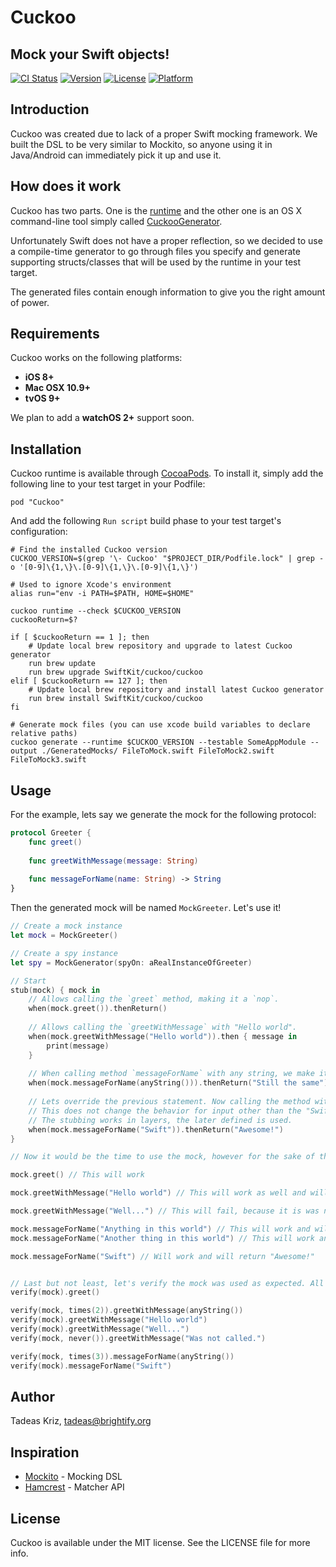 # Cuckoo
## Mock your Swift objects!

[![CI Status](http://img.shields.io/travis/SwiftKit/Cuckoo.svg?style=flat)](https://travis-ci.org/SwiftKit/Cuckoo)
[![Version](https://img.shields.io/cocoapods/v/Cuckoo.svg?style=flat)](http://cocoapods.org/pods/Cuckoo)
[![License](https://img.shields.io/cocoapods/l/Cuckoo.svg?style=flat)](http://cocoapods.org/pods/Cuckoo)
[![Platform](https://img.shields.io/cocoapods/p/Cuckoo.svg?style=flat)](http://cocoapods.org/pods/Cuckoo)

## Introduction

Cuckoo was created due to lack of a proper Swift mocking framework. We built the DSL to be very similar to Mockito, so anyone using it in Java/Android can immediately pick it up and use it.

## How does it work

Cuckoo has two parts. One is the [runtime](https://github.com/SwiftKit/Cuckoo) and the other one is an OS X command-line tool simply called [CuckooGenerator](https://github.com/SwiftKit/CuckooGenerator).

Unfortunately Swift does not have a proper reflection, so we decided to use a compile-time generator to go through files you specify and generate supporting structs/classes that will be used by the runtime in your test target.

The generated files contain enough information to give you the right amount of power.

## Requirements

Cuckoo works on the following platforms:

- **iOS 8+**
- **Mac OSX 10.9+**
- **tvOS 9+**

We plan to add a **watchOS 2+** support soon.

## Installation

Cuckoo runtime is available through [CocoaPods](http://cocoapods.org). To install
it, simply add the following line to your test target in your Podfile:

```
pod "Cuckoo"
```

And add the following `Run script` build phase to your test target's configuration:

```
# Find the installed Cuckoo version 
CUCKOO_VERSION=$(grep '\- Cuckoo' "$PROJECT_DIR/Podfile.lock" | grep -o '[0-9]\{1,\}\.[0-9]\{1,\}\.[0-9]\{1,\}')

# Used to ignore Xcode's environment
alias run="env -i PATH=$PATH, HOME=$HOME"

cuckoo runtime --check $CUCKOO_VERSION
cuckooReturn=$?

if [ $cuckooReturn == 1 ]; then
    # Update local brew repository and upgrade to latest Cuckoo generator
    run brew update
    run brew upgrade SwiftKit/cuckoo/cuckoo
elif [ $cuckooReturn == 127 ]; then
    # Update local brew repository and install latest Cuckoo generator
    run brew install SwiftKit/cuckoo/cuckoo
fi

# Generate mock files (you can use xcode build variables to declare relative paths)
cuckoo generate --runtime $CUCKOO_VERSION --testable SomeAppModule --output ./GeneratedMocks/ FileToMock.swift FileToMock2.swift FileToMock3.swift
```

## Usage

For the example, lets say we generate the mock for the following protocol:

```Swift
protocol Greeter {
    func greet()
    
    func greetWithMessage(message: String)
    
    func messageForName(name: String) -> String
}
```

Then the generated mock will be named `MockGreeter`. Let's use it! 

```Swift
// Create a mock instance
let mock = MockGreeter()

// Create a spy instance
let spy = MockGenerator(spyOn: aRealInstanceOfGreeter)

// Start
stub(mock) { mock in
    // Allows calling the `greet` method, making it a `nop`.
    when(mock.greet()).thenReturn()
    
    // Allows calling the `greetWithMessage` with "Hello world". 
    when(mock.greetWithMessage("Hello world")).then { message in
        print(message)
    }
    
    // When calling method `messageForName` with any string, we make it return "Still the same" value.
    when(mock.messageForName(anyString())).thenReturn("Still the same")
    
    // Lets override the previous statement. Now calling the method with "Swift", it will return "Awesome!"
    // This does not change the behavior for input other than the "Swift".
    // The stubbing works in layers, the later defined is used.
    when(mock.messageForName("Swift")).thenReturn("Awesome!")
}

// Now it would be the time to use the mock, however for the sake of this example, we will only do some simple calls.

mock.greet() // This will work

mock.greetWithMessage("Hello world") // This will work as well and will print the message "Hello world" to console

mock.greetWithMessage("Well...") // This will fail, because it is was not stubbed

mock.messageForName("Anything in this world") // This will work and will return "Still the same"
mock.messageForName("Another thing in this world") // This will work and will return "Still the same" again

mock.messageForName("Swift") // Will work and will return "Awesome!"


// Last but not least, let's verify the mock was used as expected. All of these will succeed.
verify(mock).greet()

verify(mock, times(2)).greetWithMessage(anyString())
verify(mock).greetWithMessage("Hello world")
verify(mock).greetWithMessage("Well...")
verify(mock, never()).greetWithMessage("Was not called.")

verify(mock, times(3)).messageForName(anyString())
verify(mock).messageForName("Swift")

```

## Author

Tadeas Kriz, tadeas@brightify.org

## Inspiration

* [Mockito](http://mockito.org/) - Mocking DSL 
* [Hamcrest](http://hamcrest.org/) - Matcher API

## License

Cuckoo is available under the MIT license. See the LICENSE file for more info.
